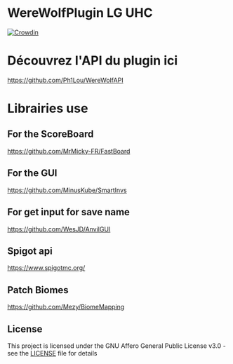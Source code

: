 # WereWolfPlugin LG UHC

[![Crowdin](https://badges.crowdin.net/plugin-werewolf-uhc/localized.svg)](https://crowdin.com/project/plugin-werewolf-uhc)

# Découvrez l'API du plugin ici

<https://github.com/Ph1Lou/WereWolfAPI>

# Librairies use

## For the ScoreBoard 
<https://github.com/MrMicky-FR/FastBoard>

## For the GUI 
<https://github.com/MinusKube/SmartInvs>

## For get input for save name 
<https://github.com/WesJD/AnvilGUI>

## Spigot api 
<https://www.spigotmc.org/>

## Patch Biomes
<https://github.com/Mezy/BiomeMapping>

## License

This project is licensed under the GNU Affero General Public License v3.0 - see the [LICENSE](LICENSE) file for details
